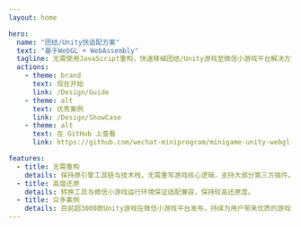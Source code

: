 ```yaml
---
layout: home

hero:
  name: "团结/Unity快适配方案"
  text: "基于WebGL + WebAssembly"
  tagline: 无需使用JavaScript重构，快速移植团结/Unity游戏至微信小游戏平台解决方案。
  actions:
    - theme: brand
      text: 现在开始
      link: /Design/Guide
    - theme: alt
      text: 优秀案例
      link: /Design/ShowCase
    - theme: alt
      text: 在 GitHub 上查看
      link: https://github.com/wechat-miniprogram/minigame-unity-webgl-transform

features:
  - title: 无需重构
    details: 保持原引擎工具链与技术栈，无需重写游戏核心逻辑，支持大部分第三方插件。
  - title: 高度还原
    details: 转换工具与微信小游戏运行环境保证适配兼容，保持较高还原度。
  - title: 众多案例
    details: 目前超3000款Unity游戏在微信小游戏平台发布，持续为用户带来优质的游戏体验。
---
```


